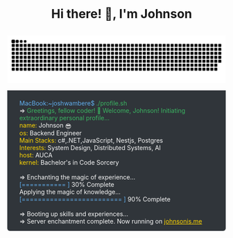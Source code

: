 <div id="user-content-toc">
  <ul align="center">
    <summary><h1 style="display: inline-block">Hi there! 👋, I'm Johnson</h1></summary>
  </ul>
</div>

<div align="center">
  <img  src="https://github.com/1999AZZAR/1999AZZAR/blob/main/resources/img/grid-snake.svg"
       alt="snake" /></a>
</div>


<!-- Add appropriate GitHub-flavored markdown headers, badges, or other content above if needed -->

<p style="background-color: #30353A; padding: 1.5em 1em 1em 2em; border-bottom-left-radius: 6px; border-bottom-right-radius: 6px; color: #FAFAFA;">
  <span style="color: #61AFEF;">MacBook:~joshwambere$</span> <span style="color: #3BB662;">./profile.sh</span><br>
  => <span style="color: #3BB662;">Greetings, fellow coder! 🚀 Welcome, Johnson! Initiating extraordinary personal profile...</span><br>
  <span style="color: #FFD700;">name:</span> Johnson <span style="vertical-align: middle;">😎</span><br>
  <span style="color: #FFD700;">os:</span> Backend Engineer<br>
  <span style="color: #FFD700;">Main Stacks:</span> c#,.NET,JavaScript, Nestjs, Postgres<br>
  <span style="color: #FFD700;">Interests:</span> System Design, Distributed Systems, AI<br>
  <span style="color: #FFD700;">host:</span> AUCA <br>
  <span style="color: #FFD700;">kernel:</span> Bachelor's in Code Sorcery<br><br>
  => Enchanting the magic of experience...<br>
  <span style="color: #61AFEF;">[===========      ]</span> 30% Complete<br>
  Applying the magic of knowledge...<br>
  <span style="color: #61AFEF;">[========================= ]</span> 90% Complete<br><br>
  => Booting up skills and experiences...<br>
  => Server enchantment complete. Now running on <a href="https://johnsonis.me/" style="color: #FFD700;" target="_blank">johnsonis.me</a>
</p>
